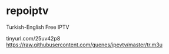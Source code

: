 # repoiptv
Turkish-English Free IPTV

tinyurl.com/25uv42p8
https://raw.githubusercontent.com/guenes/ipevtv/master/tr.m3u
